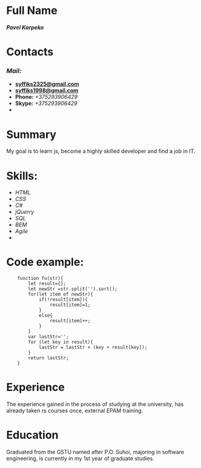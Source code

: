 # Full Name
***Pavel Karpeko***

# Сontacts
   ### ***Mail:*** ###
* **syffiks2325@gmail.com**    
* **syffiks1998@gmail.com**    
* **Phone:** *+375293906429*   
* **Skype:** *+375293906429*
* 
# Summary
My goal is to learn js, become a highly skilled developer and find a job in IT.

# Skills: 
* *HTML*  
* *CSS*   
* *C#*    
* *jQuerry*   
* *SQL*   
* *BEM*   
* *Agile*     
* 
# Code example:

        function fu(str){
            let result={};
            let newStr =str.split('').sort();
            for(let item of newStr){
                if(!result[item]){
                    result[item]=1;
                }
                else{
                    result[item]++;
                }
            }
            var lastStr='';
            for (let key in result){
                lastStr = lastStr + (key + result[key]);
            }
            return lastStr;
        }

# Experience 
The experience gained in the process of studying at the university, has already taken rs courses once, external EPAM training.

# Education
Graduated from the GSTU named after P.O. Suhoi, majoring in software engineering, is currently in my 1st year of graduate studies.
